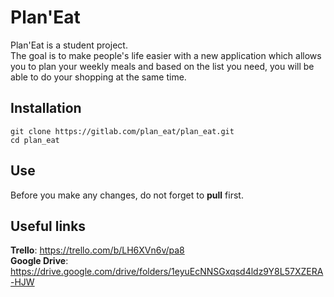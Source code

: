 # Plan'Eat

Plan'Eat is a student project.  
The goal is to make people's life easier with a new application which allows you to plan your weekly meals and based on the list you need, you will be able to do your shopping at the same time.

## Installation

```
git clone https://gitlab.com/plan_eat/plan_eat.git
cd plan_eat
```

## Use

Before you make any changes, do not forget to **pull** first.

## Useful links

**Trello**: https://trello.com/b/LH6XVn6v/pa8  
**Google Drive**: https://drive.google.com/drive/folders/1eyuEcNNSGxqsd4ldz9Y8L57XZERA-HJW



